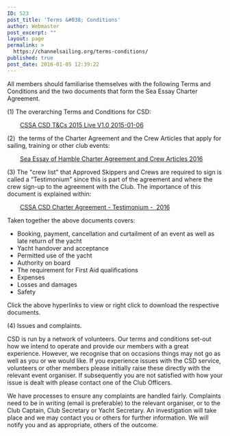 ```yaml
---
ID: 523
post_title: 'Terms &#038; Conditions'
author: Webmaster
post_excerpt: ""
layout: page
permalink: >
  https://channelsailing.org/terms-conditions/
published: true
post_date: 2016-01-05 12:39:22
---
```

All members should familiarise themselves with the following Terms and Conditions and the two documents that form the&nbsp;Sea Essay Charter Agreement.

(1) The overarching Terms and Conditions for CSD:
<p style="padding-left: 30px;"><a title="CSSA CSD T&amp;amp;Cs 2015 Live V1.0 2015-01-06" href="//channelsailing.org/wp-content/uploads/2015/01/cssa-csd-tcs-2015-live-v1-0-2015-01-06.pdf">CSSA CSD T&amp;Cs 2015 Live V1.0 2015-01-06</a></p>
(2)&nbsp;&nbsp;the terms of the Charter Agreement&nbsp;and the Crew Articles that apply for sailing, training or other club events:
<p style="padding-left: 30px;"><a title="Sea Essay of Hamble Charter Agreement and Crew Articles 2016" href="//channelsailing.org/wp-content/uploads/2016/01/sea-essay-of-hamble-charter-agreement-and-crew-articles-2016.pdf">Sea Essay of Hamble Charter Agreement and Crew Articles 2016</a></p>
(3) The&nbsp;"crew list" that Approved Skippers and Crews are required to sign is called a “Testimonium” since this is part of the agreement and where the crew sign-up to the agreement with the Club. The importance of this document is explained within:
<p style="padding-left: 30px;"><a title="CSSA CSD Charter Agreement - Testimonium - for completion by Approved Skipper and Crew 2016" href="//channelsailing.org/wp-content/uploads/2016/01/cssa-csd-charter-agreement-testimonium-for-completion-by-approved-skipper-and-crew-2016.pdf">CSSA CSD Charter Agreement - Testimonium -&nbsp; 2016</a></p>
Taken together the above&nbsp;documents&nbsp;covers:
<ul>
 	<li>Booking, payment, cancellation and curtailment of an event as well as late return of the yacht</li>
 	<li>Yacht handover and acceptance</li>
 	<li>Permitted use of the yacht</li>
 	<li>Authority on board</li>
 	<li>The requirement for First Aid qualifications</li>
 	<li>Expenses</li>
 	<li>Losses and damages</li>
 	<li>Safety</li>
</ul>
Click the above&nbsp;hyperlinks to view or right click to download the respective documents.

(4) Issues and complaints.

CSD is run by a network of volunteers. Our terms and conditions set-out how we intend to operate and provide our members with a great experience. However, we recognise that on occasions things may not go as well as you or we would like.  If you experience issues with the CSD service, volunteers or other members please initially raise these directly with the relevant event organiser.  If subsequently you are not satisfied with how your issue is dealt with please contact one of the Club Officers.

We have processes to ensure any complaints are handled fairly.  Complaints need to be in writing (email is preferable) to the relevant organiser, or to the Club Captain, Club Secretary or Yacht Secretary. An investigation will take place and we may contact you or others for further information.  We will notify you and as appropriate, others of the outcome.